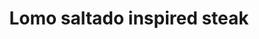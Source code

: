 ---
title: Lomo saltado inspired steak
slug: lomo-saltado-inspired-steak
time: 20-25
ingredients:
  - ingredient: rump steak
    count: 2
    units: steaks
  - ingredient: bell pepper
    count: 1
    units: false
  - ingredient: bell pepper
    count: 1
    units: false
  - ingredient: echalion shallot
    count: 1
    units: false
  - ingredient: vine tomatoes
    count: 2
    units: false
  - ingredient: garlic
    count: 2
    units: cloves
  - ingredient: green chilli
    count: 1
    units: false
  - ingredient: coriander
    count: 1
    units: bunches
  - ingredient: lime
    count: 1
    units: false
  - ingredient: mayonnaise
    count: 3
    units: Tbsp
  - ingredient: cumin
    count: 3
    units: Tbsp
  - ingredient: tamari sauce
    count: 3
    units: Tbsp
  - ingredient: red wine vinegar
    count: 3
    units: Tbsp

---
